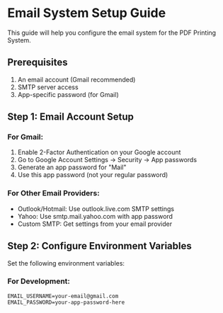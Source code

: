 # Email System Setup Guide

This guide will help you configure the email system for the PDF Printing System.

## Prerequisites

1. An email account (Gmail recommended)
2. SMTP server access
3. App-specific password (for Gmail)

## Step 1: Email Account Setup

### For Gmail:
1. Enable 2-Factor Authentication on your Google account
2. Go to Google Account Settings → Security → App passwords
3. Generate an app password for "Mail"
4. Use this app password (not your regular password)

### For Other Email Providers:
- Outlook/Hotmail: Use outlook.live.com SMTP settings
- Yahoo: Use smtp.mail.yahoo.com with app password
- Custom SMTP: Get settings from your email provider

## Step 2: Configure Environment Variables

Set the following environment variables:

### For Development:
```properties
EMAIL_USERNAME=your-email@gmail.com
EMAIL_PASSWORD=your-app-password-here
